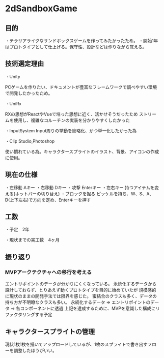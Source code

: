 # 2dSandboxGame

## 目的
・テラリアライクなサンドボックスゲームを作ってみたかったため。
・開始1年はプロトタイプとして仕上げる。保守性、設計などは作りながら覚える。

## 技術選定理由
・Unity

PCゲームを作りたい、ドキュメントが豊富なフレームワークで調べやすい環境で開発したかったため。

・UniRx

RXの思想がReactやVueで培った思想に近く、活かせそうだったため
ストリームを使用し、複雑なコルーチンの実装を分かりやすくしたかった

・InputSystem
Input周りの挙動を簡略化、かつ単一化したかった為

・Clip Studio,Photoshop

使い慣れている為。キャラクタースプライトのイラスト、背景、アイコンの作成に使用。

## 現在の仕様

・左移動  Aキー
・右移動  Dキー
・攻撃  Enterキー
・左右キー  持つアイテムを変える(ホットバーの切り替え)
・ブロックを掘る  ピッケルを持ち、W、S、A、D(上下左右)で方向を定め、Enterキーを押す


## 工数

・予定　2年

・現状までの実工数　4ヶ月

## 振り返り

### MVPアークテクチャへの移行を考える

エントリポイントのデータが分かりにくくなっている。
永続化するデータから設計しておらず、とりあえず動くプロトタイプを目的に始めていたが
規模感的に現状のままの開発手法では限界を感じた。
蜜結合のクラスも多く、データの持ち方が不明瞭なクラスも多い。
永続化するデータ => エントリポイントのデータ => 各コンポーネントに透過
上記を達成するために、MVPを意識した構成にリファクタリングする予定


## キャラクタースプライトの管理

現状1枚1枚を描いてアップロードしているが、1枚のスプライトで書き出すフローを調整したほうがいい。
